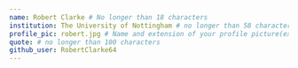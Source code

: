 ```yaml
---
name: Robert Clarke # No longer than 18 characters
institution: The University of Nottingham # no longer than 58 characters
profile_pic: robert.jpg # Name and extension of your profile picture(ex. mona.png)
quote: # no longer than 100 characters
github_user: RobertClarke64
---
```

